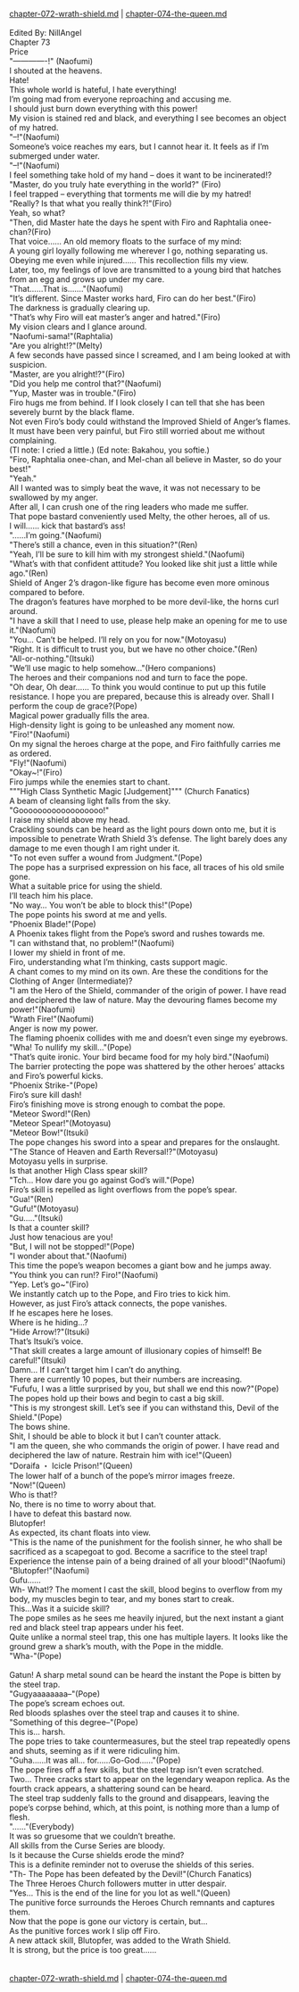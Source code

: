 [chapter-072-wrath-shield.md](./chapter-072-wrath-shield.md) | [chapter-074-the-queen.md](./chapter-074-the-queen.md) <br/>
<br/>
Edited By: NillAngel<br/>
Chapter 73<br/>
Price<br/>
"————-!" (Naofumi)<br/>
I shouted at the heavens.<br/>
Hate!<br/>
This whole world is hateful, I hate everything!<br/>
I’m going mad from everyone reproaching and accusing me.<br/>
I should just burn down everything with this power!<br/>
My vision is stained red and black, and everything I see becomes an object of my hatred.<br/>
"–!"(Naofumi)<br/>
Someone’s voice reaches my ears, but I cannot hear it. It feels as if I’m submerged under water.<br/>
"–!"(Naofumi)<br/>
I feel something take hold of my hand – does it want to be incinerated!?<br/>
"Master, do you truly hate everything in the world?" (Firo)<br/>
I feel trapped – everything that torments me will die by my hatred!<br/>
"Really? Is that what you really think?!"(Firo)<br/>
Yeah, so what?<br/>
"Then, did Master hate the days he spent with Firo and Raphtalia onee-chan?(Firo)<br/>
That voice…… An old memory floats to the surface of my mind:<br/>
A young girl loyally following me wherever I go, nothing separating us.<br/>
Obeying me even while injured…… This recollection fills my view.<br/>
Later, too, my feelings of love are transmitted to a young bird that hatches from an egg and grows up under my care.<br/>
"That……That is……."(Naofumi)<br/>
"It’s different. Since Master works hard, Firo can do her best."(Firo)<br/>
The darkness is gradually clearing up.<br/>
"That’s why Firo will eat master’s anger and hatred."(Firo)<br/>
My vision clears and I glance around.<br/>
"Naofumi-sama!"(Raphtalia)<br/>
"Are you alright!?"(Melty)<br/>
A few seconds have passed since I screamed, and I am being looked at with suspicion.<br/>
"Master, are you alright!?"(Firo)<br/>
"Did you help me control that?"(Naofumi)<br/>
"Yup, Master was in trouble."(Firo)<br/>
Firo hugs me from behind. If I look closely I can tell that she has been severely burnt by the black flame.<br/>
Not even Firo’s body could withstand the Improved Shield of Anger’s flames.<br/>
It must have been very painful, but Firo still worried about me without complaining.<br/>
(Tl note: I cried a little.) (Ed note: Bakahou, you softie.)<br/>
"Firo, Raphtalia onee-chan, and Mel-chan all believe in Master, so do your best!"<br/>
"Yeah."<br/>
All I wanted was to simply beat the wave, it was not necessary to be swallowed by my anger.<br/>
After all, I can crush one of the ring leaders who made me suffer.<br/>
That pope bastard conveniently used Melty, the other heroes, all of us.<br/>
I will…… kick that bastard’s ass!<br/>
"……I’m going."(Naofumi)<br/>
"There’s still a chance, even in this situation?"(Ren)<br/>
"Yeah, I’ll be sure to kill him with my strongest shield."(Naofumi)<br/>
"What’s with that confident attitude? You looked like shit just a little while ago."(Ren)<br/>
Shield of Anger 2’s dragon-like figure has become even more ominous compared to before.<br/>
The dragon’s features have morphed to be more devil-like, the horns curl around.<br/>
"I have a skill that I need to use, please help make an opening for me to use it."(Naofumi)<br/>
"You… Can’t be helped. I’ll rely on you for now."(Motoyasu)<br/>
"Right. It is difficult to trust you, but we have no other choice."(Ren)<br/>
"All-or-nothing."(Itsuki)<br/>
"We’ll use magic to help somehow…"(Hero companions)<br/>
The heroes and their companions nod and turn to face the pope.<br/>
"Oh dear, Oh dear…… To think you would continue to put up this futile resistance. I hope you are prepared, because this is already over. Shall I perform the coup de grace?(Pope)<br/>
Magical power gradually fills the area.<br/>
High-density light is going to be unleashed any moment now.<br/>
"Firo!"(Naofumi)<br/>
On my signal the heroes charge at the pope, and Firo faithfully carries me as ordered.<br/>
"Fly!"(Naofumi)<br/>
"Okay~!"(Firo)<br/>
Firo jumps while the enemies start to chant.<br/>
"""High Class Synthetic Magic [Judgement]""" (Church Fanatics)<br/>
A beam of cleansing light falls from the sky.<br/>
"Goooooooooooooooooo!"<br/>
I raise my shield above my head.<br/>
Crackling sounds can be heard as the light pours down onto me, but it is impossible to penetrate Wrath Shield 3’s defense. The light barely does any damage to me even though I am right under it.<br/>
"To not even suffer a wound from Judgment."(Pope)<br/>
The pope has a surprised expression on his face, all traces of his old smile gone.<br/>
What a suitable price for using the shield.<br/>
I’ll teach him his place.<br/>
"No way… You won’t be able to block this!"(Pope)<br/>
The pope points his sword at me and yells.<br/>
"Phoenix Blade!"(Pope)<br/>
A Phoenix takes flight from the Pope’s sword and rushes towards me.<br/>
"I can withstand that, no problem!"(Naofumi)<br/>
I lower my shield in front of me.<br/>
Firo, understanding what I’m thinking, casts support magic.<br/>
A chant comes to my mind on its own. Are these the conditions for the Clothing of Anger (Intermediate)?<br/>
"I am the Hero of the Shield, commander of the origin of power. I have read and deciphered the law of nature. May the devouring flames become my power!"(Naofumi)<br/>
"Wrath Fire!"(Naofumi)<br/>
Anger is now my power.<br/>
The flaming phoenix collides with me and doesn’t even singe my eyebrows.<br/>
"Wha! To nullify my skill…"(Pope)<br/>
"That’s quite ironic. Your bird became food for my holy bird."(Naofumi)<br/>
The barrier protecting the pope was shattered by the other heroes’ attacks and Firo’s powerful kicks.<br/>
"Phoenix Strike-"(Pope)<br/>
Firo’s sure kill dash!<br/>
Firo’s finishing move is strong enough to combat the pope.<br/>
"Meteor Sword!"(Ren)<br/>
"Meteor Spear!"(Motoyasu)<br/>
"Meteor Bow!"(Itsuki)<br/>
The pope changes his sword into a spear and prepares for the onslaught.<br/>
"The Stance of Heaven and Earth Reversal!?"(Motoyasu)<br/>
Motoyasu yells in surprise.<br/>
Is that another High Class spear skill?<br/>
"Tch… How dare you go against God’s will."(Pope)<br/>
Firo’s skill is repelled as light overflows from the pope’s spear.<br/>
"Gua!"(Ren)<br/>
"Gufu!"(Motoyasu)<br/>
"Gu….."(Itsuki)<br/>
Is that a counter skill?<br/>
Just how tenacious are you!<br/>
"But, I will not be stopped!"(Pope)<br/>
"I wonder about that."(Naofumi)<br/>
This time the pope’s weapon becomes a giant bow and he jumps away.<br/>
"You think you can run!? Firo!"(Naofumi)<br/>
"Yep. Let’s go~"(Firo)<br/>
We instantly catch up to the Pope, and Firo tries to kick him.<br/>
However, as just Firo’s attack connects, the pope vanishes.<br/>
If he escapes here he loses.<br/>
Where is he hiding…?<br/>
"Hide Arrow!?"(Itsuki)<br/>
That’s Itsuki’s voice.<br/>
"That skill creates a large amount of illusionary copies of himself! Be careful!"(Itsuki)<br/>
Damn… If I can’t target him I can’t do anything.<br/>
There are currently 10 popes, but their numbers are increasing.<br/>
"Fufufu, I was a little surprised by you, but shall we end this now?"(Pope)<br/>
The popes hold up their bows and begin to cast a big skill.<br/>
"This is my strongest skill. Let’s see if you can withstand this, Devil of the Shield."(Pope)<br/>
The bows shine.<br/>
Shit, I should be able to block it but I can’t counter attack.<br/>
"I am the queen, she who commands the origin of power. I have read and deciphered the law of nature. Restrain him with ice!"(Queen)<br/>
"Doraifa ・ Icicle Prison!"(Queen)<br/>
The lower half of a bunch of the pope’s mirror images freeze.<br/>
"Now!"(Queen)<br/>
Who is that!?<br/>
No, there is no time to worry about that.<br/>
I have to defeat this bastard now.<br/>
Blutopfer!<br/>
As expected, its chant floats into view.<br/>
"This is the name of the punishment for the foolish sinner, he who shall be sacrificed as a scapegoat to god. Become a sacrifice to the steel trap! Experience the intense pain of a being drained of all your blood!"(Naofumi)<br/>
"Blutopfer!"(Naofumi)<br/>
Gufu……<br/>
Wh- What!? The moment I cast the skill, blood begins to overflow from my body, my muscles begin to tear, and my bones start to creak.<br/>
This…Was it a suicide skill?<br/>
The pope smiles as he sees me heavily injured, but the next instant a giant red and black steel trap appears under his feet.<br/>
Quite unlike a normal steel trap, this one has multiple layers. It looks like the ground grew a shark’s mouth, with the Pope in the middle.<br/>
"Wha-"(Pope)<br/>
<br/>
Gatun! A sharp metal sound can be heard the instant the Pope is bitten by the steel trap.<br/>
"Gugyaaaaaaaa–"(Pope)<br/>
The pope’s scream echoes out.<br/>
Red bloods splashes over the steel trap and causes it to shine.<br/>
"Something of this degree–"(Pope)<br/>
This is… harsh.<br/>
The pope tries to take countermeasures, but the steel trap repeatedly opens and shuts, seeming as if it were ridiculing him.<br/>
"Guha……It was all… for……Go-God……"(Pope)<br/>
The pope fires off a few skills, but the steel trap isn’t even scratched.<br/>
Two… Three cracks start to appear on the legendary weapon replica. As the fourth crack appears, a shattering sound can be heard.<br/>
The steel trap suddenly falls to the ground and disappears, leaving the pope’s corpse behind, which, at this point, is nothing more than a lump of flesh.<br/>
"……"(Everybody)<br/>
It was so gruesome that we couldn’t breathe.<br/>
All skills from the Curse Series are bloody.<br/>
Is it because the Curse shields erode the mind?<br/>
This is a definite reminder not to overuse the shields of this series.<br/>
"Th- The Pope has been defeated by the Devil!"(Church Fanatics)<br/>
The Three Heroes Church followers mutter in utter despair.<br/>
"Yes… This is the end of the line for you lot as well."(Queen)<br/>
The punitive force surrounds the Heroes Church remnants and captures them.<br/>
Now that the pope is gone our victory is certain, but…<br/>
As the punitive forces work I slip off Firo.<br/>
A new attack skill, Blutopfer, was added to the Wrath Shield.<br/>
It is strong, but the price is too great……<br/>
<br/>
<br/>
[chapter-072-wrath-shield.md](./chapter-072-wrath-shield.md) | [chapter-074-the-queen.md](./chapter-074-the-queen.md) <br/>
